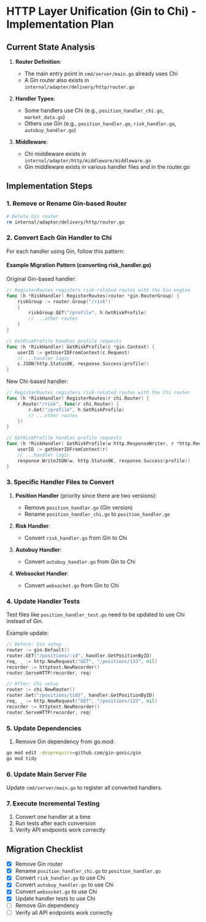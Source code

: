 # HTTP Layer Unification (Gin to Chi) - Implementation Plan

## Current State Analysis

1. **Router Definition**: 
   - The main entry point in `cmd/server/main.go` already uses Chi
   - A Gin router also exists in `internal/adapter/delivery/http/router.go`

2. **Handler Types**:
   - Some handlers use Chi (e.g., `position_handler_chi.go`, `market_data.go`)
   - Others use Gin (e.g., `position_handler.go`, `risk_handler.go`, `autobuy_handler.go`)

3. **Middleware**:
   - Chi middleware exists in `internal/adapter/http/middleware/middleware.go`
   - Gin middleware exists in various handler files and in the router.go

## Implementation Steps

### 1. Remove or Rename Gin-based Router

```bash
# Delete Gin router
rm internal/adapter/delivery/http/router.go
```

### 2. Convert Each Gin Handler to Chi

For each handler using Gin, follow this pattern:

#### Example Migration Pattern (converting risk_handler.go)

Original Gin-based handler:
```go
// RegisterRoutes registers risk-related routes with the Gin engine
func (h *RiskHandler) RegisterRoutes(router *gin.RouterGroup) {
    riskGroup := router.Group("/risk")
    {
        riskGroup.GET("/profile", h.GetRiskProfile)
        // ...other routes
    }
}

// GetRiskProfile handles profile requests
func (h *RiskHandler) GetRiskProfile(c *gin.Context) {
    userID := getUserIDFromContext(c.Request)
    // ...handler logic
    c.JSON(http.StatusOK, response.Success(profile))
}
```

New Chi-based handler:
```go
// RegisterRoutes registers risk-related routes with the Chi router
func (h *RiskHandler) RegisterRoutes(r chi.Router) {
    r.Route("/risk", func(r chi.Router) {
        r.Get("/profile", h.GetRiskProfile)
        // ...other routes
    })
}

// GetRiskProfile handles profile requests
func (h *RiskHandler) GetRiskProfile(w http.ResponseWriter, r *http.Request) {
    userID := getUserIDFromContext(r)
    // ...handler logic
    response.WriteJSON(w, http.StatusOK, response.Success(profile))
}
```

### 3. Specific Handler Files to Convert

1. **Position Handler** (priority since there are two versions):
   - Remove `position_handler.go` (Gin version)
   - Rename `position_handler_chi.go` to `position_handler.go`

2. **Risk Handler**:
   - Convert `risk_handler.go` from Gin to Chi

3. **Autobuy Handler**:
   - Convert `autobuy_handler.go` from Gin to Chi

4. **Websocket Handler**:
   - Convert `websocket.go` from Gin to Chi

### 4. Update Handler Tests

Test files like `position_handler_test.go` need to be updated to use Chi instead of Gin.

Example update:
```go
// Before: Gin setup
router := gin.Default()
router.GET("/positions/:id", handler.GetPositionByID)
req, _ := http.NewRequest("GET", "/positions/123", nil)
recorder := httptest.NewRecorder()
router.ServeHTTP(recorder, req)

// After: Chi setup
router := chi.NewRouter()
router.Get("/positions/{id}", handler.GetPositionByID)
req, _ := http.NewRequest("GET", "/positions/123", nil)
recorder := httptest.NewRecorder()
router.ServeHTTP(recorder, req)
```

### 5. Update Dependencies

1. Remove Gin dependency from go.mod:
```bash
go mod edit -droprequire=github.com/gin-gonic/gin
go mod tidy
```

### 6. Update Main Server File

Update `cmd/server/main.go` to register all converted handlers.

### 7. Execute Incremental Testing

1. Convert one handler at a time
2. Run tests after each conversion
3. Verify API endpoints work correctly

## Migration Checklist

- [x] Remove Gin router
- [x] Rename `position_handler_chi.go` to `position_handler.go`
- [x] Convert `risk_handler.go` to use Chi
- [x] Convert `autobuy_handler.go` to use Chi
- [x] Convert `websocket.go` to use Chi
- [x] Update handler tests to use Chi
- [ ] Remove Gin dependency
- [ ] Verify all API endpoints work correctly 